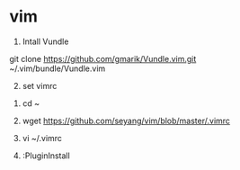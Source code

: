 vim
===

1. Intall Vundle

  git clone https://github.com/gmarik/Vundle.vim.git ~/.vim/bundle/Vundle.vim

2. set vimrc

  1) cd ~

  2) wget https://github.com/seyang/vim/blob/master/.vimrc

  3) vi ~/.vimrc

  4) :PluginInstall
